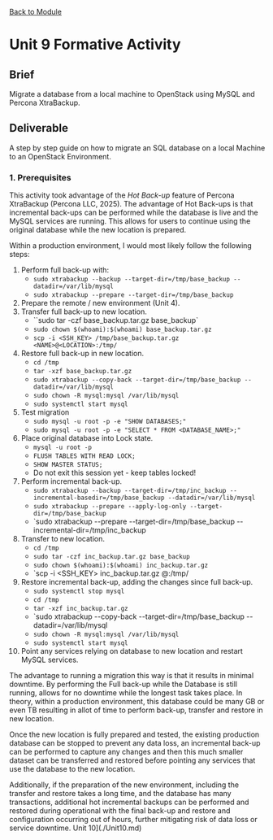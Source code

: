 [Back to Module](./README.md)

# Unit 9 Formative Activity

## Brief
Migrate a database from a local machine to OpenStack using MySQL and Percona XtraBackup.

## Deliverable
A step by step guide on how to migrate an SQL database on a local Machine to an OpenStack Environment. 

### 1. Prerequisites
This activity took advantage of the *Hot Back-up* feature of Percona XtraBackup (Percona LLC, 2025). The advantage of Hot Back-ups is that incremental back-ups can be performed while the database is live and the MySQL services are running. This allows for users to continue using the original database while the new location is prepared.

Within a production environment, I would most likely follow the following steps:


1. Perform full back-up with: 
	- `sudo xtrabackup --backup --target-dir=/tmp/base_backup --datadir=/var/lib/mysql`
	- `sudo xtrabackup --prepare --target-dir=/tmp/base_backup`
2. Prepare the remote / new environment (Unit 4).
3. Transfer full back-up to new location.
	- ``sudo tar -czf base_backup.tar.gz base_backup`
	- `sudo chown $(whoami):$(whoami) base_backup.tar.gz`
	- `scp -i <SSH_KEY> /tmp/base_backup.tar.gz <NAME>@<LOCATION>:/tmp/`
4. Restore full back-up in new location.
	- `cd /tmp`
	- `tar -xzf base_backup.tar.gz`
	- `sudo xtrabackup --copy-back --target-dir=/tmp/base_backup --datadir=/var/lib/mysql`
	- `sudo chown -R mysql:mysql /var/lib/mysql`
	- `sudo systemctl start mysql`
5. Test migration
	- `sudo mysql -u root -p -e "SHOW DATABASES;"`
	- `sudo mysql -u root -p -e "SELECT * FROM <DATABASE_NAME>;"`
6. Place original database into Lock state.
	- `mysql -u root -p`
	- `FLUSH TABLES WITH READ LOCK;`
	- `SHOW MASTER STATUS;`
	- Do not exit this session yet - keep tables locked!
7. Perform incremental back-up.
	- `sudo xtrabackup --backup --target-dir=/tmp/inc_backup --incremental-basedir=/tmp/base_backup --datadir=/var/lib/mysql`
	- `sudo xtrabackup --prepare --apply-log-only --target-dir=/tmp/base_backup`
	- `sudo xtrabackup --prepare --target-dir=/tmp/base_backup --incremental-dir=/tmp/inc_backup
8. Transfer to new location.
	- `cd /tmp`
	- `sudo tar -czf inc_backup.tar.gz base_backup`
	- `sudo chown $(whoami):$(whoami) inc_backup.tar.gz`
	- `scp -i <SSH_KEY> inc_backup.tar.gz <USER>@<LOCATION>:/tmp/
9. Restore incremental back-up, adding the changes since full back-up. 
	- `sudo systemctl stop mysql`
	- `cd /tmp`
	- `tar -xzf inc_backup.tar.gz`
	- `sudo xtrabackup --copy-back --target-dir=/tmp/base_backup --datadir=/var/lib/mysql
	- `sudo chown -R mysql:mysql /var/lib/mysql`
	- `sudo systemctl start mysql`
10. Point any services relying on database to new location and restart MySQL services. 

The advantage to running a migration this way is that it results in minimal downtime. By performing the Full back-up while the Database is still running, allows for no downtime while the longest task takes place. In theory, within a production environment, this database could be many GB or even TB resulting in allot of time to perform back-up, transfer and restore in new location.

Once the new location is fully prepared and tested, the existing production database can be stopped to prevent any data loss, an incremental back-up can be performed to capture any changes and then this much smaller dataset can be transferred and restored before pointing any services that use the database to the new location.

Additionally, if the preparation of the new environment, including the transfer and restore takes a long time, and the database has many transactions, additional hot incremental backups can be performed and restored during operational with the final back-up and restore and configuration occurring out of hours, further mitigating risk of data loss or service downtime.
Unit 10](./Unit10.md)